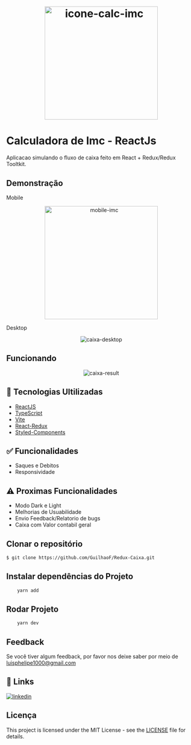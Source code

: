 <h1 align="center">
  <img alt="icone-calc-imc" title="redux-caixa" width="300px"  src="https://user-images.githubusercontent.com/67026555/213871018-4d6a900f-e4f0-439c-a741-bac30b23f103.png" />
</h1>

# Calculadora de Imc - ReactJs

Aplicacao simulando o fluxo de caixa feito em React + Redux/Redux Tooltkit.

## Demonstração

Mobile

<p align="center"> 
 <img src="https://user-images.githubusercontent.com/67026555/213870987-bfd451fc-f07a-4ac5-a838-11a8a6896bc2.png" width="300px" alt="mobile-imc"/>
</p>

Desktop

<p align="center"> 
 <img src="https://user-images.githubusercontent.com/67026555/213870781-d48b6bef-906c-40ee-b6e7-a655903ac56a.png" alt="caixa-desktop"/>
</p>

## Funcionando 

<p align="center"> 
 <img src="https://user-images.githubusercontent.com/67026555/213870912-cf193850-663c-4ba0-834d-e1b5c6731151.gif" alt="caixa-result"/>
</p>

## 🚀 Tecnologias Ultilizadas

- [ReactJS](https://reactjs.org/)
- [TypeScript](https://www.typescriptlang.org/)
- [Vite](https://vitejs.dev/guide/)
- [React-Redux](https://react-redux.js.org/)
- [Styled-Components](https://styled-components.com/docs)

## ✅ Funcionalidades

- Saques e Debitos 
- Responsividade

## ⚠️ Proximas Funcionalidades 

- Modo Dark e Light 
- Melhorias de Usuabilidade 
- Envio Feedback/Relatorio de bugs
- Caixa com Valor contabil geral

## Clonar o repositório

```bash
$ git clone https://github.com/GuilhaoF/Redux-Caixa.git
```

## Instalar dependências do Projeto

```bash
    yarn add
```

## Rodar Projeto

```bash
    yarn dev
```
## Feedback

Se você tiver algum feedback, por favor nos deixe saber por meio de luisphelipe1000@gmail.com

## 🔗 Links

[![linkedin](https://img.shields.io/badge/linkedin-0A66C2?style=for-the-badge&logo=linkedin&logoColor=white)](https://www.linkedin.com/in/luis-felipe-silv/)

## Licença

This project is licensed under the MIT License - see the [LICENSE](LICENSE) file for details.